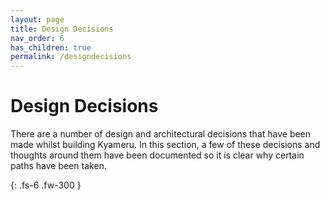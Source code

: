 ```yaml
---
layout: page
title: Design Decisions
nav_order: 6
has_children: true
permalink: /designdecisions
---
```


# Design Decisions

There are a number of design and architectural decisions that have been made whilst building Kyameru. In this section, a few of these decisions and thoughts around them have been documented so it is clear why certain paths have been taken.

{: .fs-6 .fw-300 }